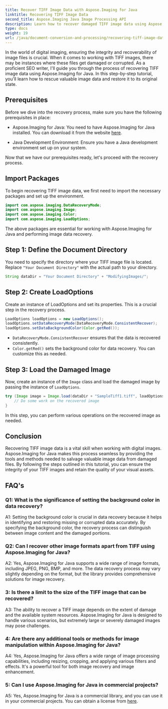 ```yaml
---
title: Recover TIFF Image Data with Aspose.Imaging for Java
linktitle: Recovering TIFF Image Data
second_title: Aspose.Imaging Java Image Processing API
description: Learn how to recover damaged TIFF image data using Aspose.Imaging for Java. Restore image integrity with this step-by-step guide.
type: docs
weight: 19
url: /java/document-conversion-and-processing/recovering-tiff-image-data.html/
---
```

In the world of digital imaging, ensuring the integrity and recoverability of image files is crucial. When it comes to working with TIFF images, there may be instances where these files get damaged or corrupted. As a proficient SEO writer, I'll guide you through the process of recovering TIFF image data using Aspose.Imaging for Java. In this step-by-step tutorial, you'll learn how to rescue valuable image data and restore it to its original state.

## Prerequisites

Before we dive into the recovery process, make sure you have the following prerequisites in place:

- Aspose.Imaging for Java: You need to have Aspose.Imaging for Java installed. You can download it from the website [here](https://releases.aspose.com/imaging/java/).

- Java Development Environment: Ensure you have a Java development environment set up on your system.

Now that we have our prerequisites ready, let's proceed with the recovery process.

## Import Packages

To begin recovering TIFF image data, we first need to import the necessary packages and set up the environment.


```java
import com.aspose.imaging.DataRecoveryMode;
import com.aspose.imaging.Image;
import com.aspose.imaging.Color;
import com.aspose.imaging.LoadOptions;
```

The above packages are essential for working with Aspose.Imaging for Java and performing image data recovery.


## Step 1: Define the Document Directory

You need to specify the directory where your TIFF image file is located. Replace `"Your Document Directory"` with the actual path to your directory.

```java
String dataDir = "Your Document Directory" + "ModifyingImages/";
```

## Step 2: Create LoadOptions

Create an instance of LoadOptions and set its properties. This is a crucial step in the recovery process.

```java
LoadOptions loadOptions = new LoadOptions();
loadOptions.setDataRecoveryMode(DataRecoveryMode.ConsistentRecover);
loadOptions.setDataBackgroundColor(Color.getRed());
```

- `DataRecoveryMode.ConsistentRecover` ensures that the data is recovered consistently.
- `Color.getRed()` sets the background color for data recovery. You can customize this as needed.

## Step 3: Load the Damaged Image

Now, create an instance of the `Image` class and load the damaged image by passing the instance of `LoadOptions`.

```java
try (Image image = Image.load(dataDir + "SampleTiff1.tiff", loadOptions)) {
    // Do some work on the recovered image
}
```

In this step, you can perform various operations on the recovered image as needed.

## Conclusion

Recovering TIFF image data is a vital skill when working with digital images. Aspose.Imaging for Java makes this process seamless by providing the tools and methods needed to salvage valuable image data from damaged files. By following the steps outlined in this tutorial, you can ensure the integrity of your TIFF images and retain the quality of your visual assets.

## FAQ's

### Q1: What is the significance of setting the background color in data recovery?

A1: Setting the background color is crucial in data recovery because it helps in identifying and restoring missing or corrupted data accurately. By specifying the background color, the recovery process can distinguish between image content and the damaged portions.

### Q2: Can I recover other image formats apart from TIFF using Aspose.Imaging for Java?

A2: Yes, Aspose.Imaging for Java supports a wide range of image formats, including JPEG, PNG, BMP, and more. The data recovery process may vary slightly depending on the format, but the library provides comprehensive solutions for image recovery.

### 3: Is there a limit to the size of the TIFF image that can be recovered?

A3: The ability to recover a TIFF image depends on the extent of damage and the available system resources. Aspose.Imaging for Java is designed to handle various scenarios, but extremely large or severely damaged images may pose challenges.

### 4: Are there any additional tools or methods for image manipulation within Aspose.Imaging for Java?

A4: Yes, Aspose.Imaging for Java offers a wide range of image processing capabilities, including resizing, cropping, and applying various filters and effects. It's a powerful tool for both image recovery and image enhancement.

### 5: Can I use Aspose.Imaging for Java in commercial projects?

A5: Yes, Aspose.Imaging for Java is a commercial library, and you can use it in your commercial projects. You can obtain a license from [here](https://purchase.aspose.com/buy).
